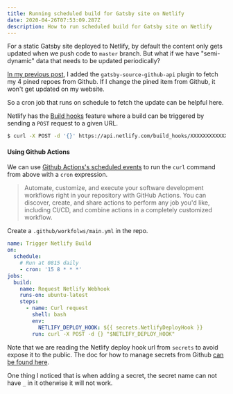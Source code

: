 ```yaml
---
title: Running scheduled build for Gatsby site on Netlify
date: 2020-04-26T07:53:09.287Z
description: How to run scheduled build for Gatsby site on Netlify
---
```

For a static Gatsby site deployed to Netlify, by default the content only gets updated when we push code to `master` branch. But what if we have "semi-dynamic" data that needs to be updated periodically?

[In my previous post](https://fraserxu.dev/loading-github-data-into-gatsby-sites/), I added the `gatsby-source-github-api` plugin to fetch my 4 pined repoes from Github. If I change the pined item from Github, it won't get updated on my website.

So a cron job that runs on schedule to fetch the update can be helpful here.

Netlify has the [Build hooks](https://docs.netlify.com/configure-builds/build-hooks/) feature where a build can be triggered by sending a `POST` request to a given URL. 

```sh
$ curl -X POST -d '{}' https://api.netlify.com/build_hooks/XXXXXXXXXXXXXXX
```

#### Using Github Actions

We can use [Github Actions's scheduled events](https://help.github.com/en/actions/reference/events-that-trigger-workflows#scheduled-events-schedule) to run the `curl` command from above with a `cron` expression.

> Automate, customize, and execute your software development workflows right in your repository with GitHub Actions. You can discover, create, and share actions to perform any job you'd like, including CI/CD, and combine actions in a completely customized workflow.

Create a `.github/workfolws/main.yml` in the repo.


```yml
name: Trigger Netlify Build
on:
  schedule:
    # Run at 0815 daily
    - cron: '15 8 * * *'
jobs:
  build:
    name: Request Netlify Webhook
    runs-on: ubuntu-latest
    steps:
      - name: Curl request
        shell: bash
        env:
          NETLIFY_DEPLOY_HOOK: ${{ secrets.NetlifyDeployHook }}
        run: curl -X POST -d {} "$NETLIFY_DEPLOY_HOOK"
```

Note that we are reading the Netlify deploy hook url from `secrets` to avoid expose it to the public. The doc for how to manage secrets from Github [can be found here](https://help.github.com/en/actions/configuring-and-managing-workflows/creating-and-storing-encrypted-secrets).

One thing I noticed that is when adding a secret, the secret name can not have `_` in it otherwise it will not work.